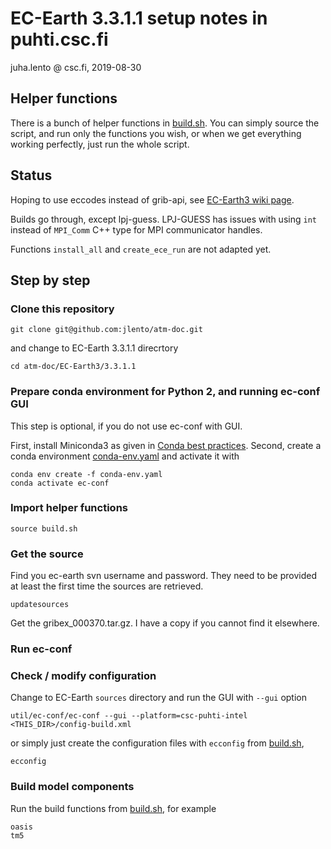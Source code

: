 # EC-Earth 3.3.1.1 setup notes in puhti.csc.fi

juha.lento @ csc.fi, 2019-08-30


## Helper functions

There is a bunch of helper functions in [build.sh](build.sh). You can
simply source the script, and run only the functions you wish, or when
we get everything working perfectly, just run the whole script.


## Status

Hoping to use eccodes instead of grib-api, see [EC-Earth3 wiki
page](https://dev.ec-earth.org/projects/ecearth3/wiki/Using_eccodes_library).

Builds go through, except lpj-guess. LPJ-GUESS has issues with using
`int` instead of `MPI_Comm` C++ type for MPI communicator handles.

Functions `install_all` and `create_ece_run` are not adapted yet.


## Step by step

### Clone this repository

```console
git clone git@github.com:jlento/atm-doc.git
```

and change to EC-Earth 3.3.1.1 direcrtory

```console
cd atm-doc/EC-Earth3/3.3.1.1
```

### Prepare conda environment for Python 2, and running ec-conf GUI

This step is optional, if you do not use ec-conf with GUI.

First, install Miniconda3 as given in [Conda best
practices](https://docs.csc.fi/#support/tutorials/conda/). Second,
create a conda environment [conda-env.yaml](conda-env.yaml) and
activate it with

```console
conda env create -f conda-env.yaml
conda activate ec-conf
```

### Import helper functions

```console
source build.sh
```

### Get the source

Find you ec-earth svn username and password. They need to be provided
at least the first time the sources are retrieved.

```console
updatesources
```

Get the gribex_000370.tar.gz. I have a copy if you cannot find it
elsewhere.

### Run ec-conf

### Check / modify configuration

Change to EC-Earth `sources` directory and run the GUI with `--gui` option

```console
util/ec-conf/ec-conf --gui --platform=csc-puhti-intel <THIS_DIR>/config-build.xml
```

or simply just create the configuration files with `ecconfig` from
[build.sh](build.sh),

```console
ecconfig
```

### Build model components

Run the build functions from [build.sh](build.sh), for example

```console
oasis
tm5
```
